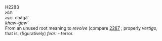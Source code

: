 H2283  
חגא  
חָגָא ‎ châgâ‘  
*khaw-gaw‘*  
From an unused root meaning to *revolve* (compare [2287](h2287) ;
properly *vertigo*, that is, (figuratively) *fear: -* terror.  
